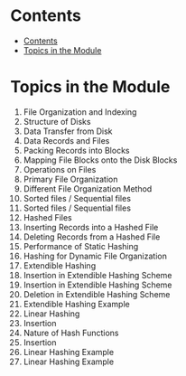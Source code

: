 # Contents
- [Contents](#contents)
- [Topics in the Module](#topics-in-the-module)

# Topics in the Module 
1. File Organization and Indexing
2. Structure of Disks
3. Data Transfer from Disk
4. Data Records and Files
5. Packing Records into Blocks
6. Mapping File Blocks onto the Disk Blocks
7. Operations on Files
8. Primary File Organization
9. Different File Organization Method
10. Sorted files / Sequential files
11. Sorted files / Sequential files
12. Hashed Files
13. Inserting Records into a Hashed File
14. Deleting Records from a Hashed File
15. Performance of Static Hashing
16. Hashing for Dynamic File Organization
17. Extendible Hashing
18. Insertion in Extendible Hashing Scheme
19. Insertion in Extendible Hashing Scheme
20. Deletion in Extendible Hashing Scheme
21. Extendible Hashing Example
22. Linear Hashing
23. Insertion
24. Nature of Hash Functions
25. Insertion
26. Linear Hashing Example
27. Linear Hashing Example
